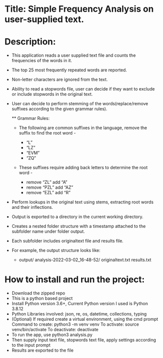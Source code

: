 # Title: Simple Frequency Analysis on user-supplied text.

# Description:

- This application reads a user supplied text file and counts the frequencies of the words in it.
- The top 25 most frequently repeated words are reported.
- Non-letter characters are ignored from the text.
- Ability to read a stopwords file, user can decide if they want to exclude or include stopwords in the original text.
- User can decide to perform stemming of the words(replace/remove suffixes according to the given grammar rules).

  ** Grammar Rules:

  - The following are common suffixes in the language, remove the suffix to find the root word -

    - “L”
    - “LZ”
    - “EVM”
    - “ZQ”

  - These suffixes require adding back letters to determine the root word -

    - remove “ZL” add “A”
    - remove “PZL” add “AZ”
    - remove “EZL” add “R”

- Perform lookups in the original text using stems, extracting root words and their inflections.
- Output is exported to a directory in the current working directory.
- Creates a nested folder structure with a timestamp attached to the subfolder name under folder output.
- Each subfolder includes originaltext file and results file.
- For example, the output structure looks like:
  - output/
    analysis-2022-03-02_16-48-52/
    originaltext.txt
    results.txt

# How to install and run the project:

- Download the zipped repo
- This is a python based project
- Install Python version 3.6+, Current Python version I used is Python 3.8.12
- Python Libraries involved: json, re, os, datetime, collections, typing
- (Optional) If required create a virtual environment, using the cmd prompt
  Command to create: python3 -m venv venv
  To activate: source venv/bin/activate
  To deactivate: deactivate
- To run the app, use python3 analysis.py
- Then supply input text file, stopwords text file, apply settings according to the input prompt
- Results are exported to the file

<!-- Hours spent on this exercise - 8 hours -->


